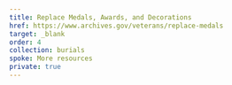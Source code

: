 ```yaml
---
title: Replace Medals, Awards, and Decorations
href: https://www.archives.gov/veterans/replace-medals
target: _blank
order: 4
collection: burials
spoke: More resources
private: true
---
```

